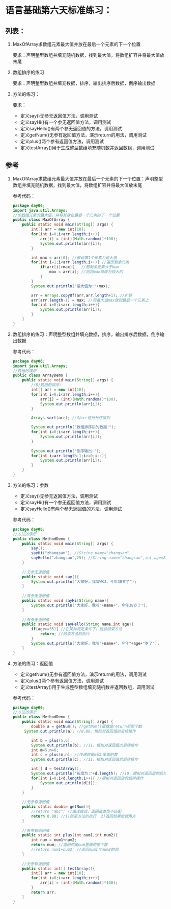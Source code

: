 # 语言基础第六天标准练习：

## 列表：

1. MaxOfArray求数组元素最大值并放在最后一个元素的下一个位置

   要求：声明整型数组并填充随机数据，找到最大值，将数组扩容并将最大值放末尾

2. 数组排序的练习

   要求：声明整型数组并填充数据，排序，输出排序后数据，倒序输出数据

3. 方法的练习：

   要求：

    - 定义say()无参无返回值方法，调用测试
    - 定义sayHi()有一个参无返回值方法，调用测试
    - 定义sayHello()有两个参无返回值的方法，调用测试
    - 定义getNum()无参有返回值方法，演示return的用法，调用测试
    - 定义plus()两个参有返回值方法，调用测试
    - 定义testArray()用于生成整型数组填充随机数并返回数组，调用测试

## 参考

1. MaxOfArray求数组元素最大值并放在最后一个元素的下一个位置：声明整型数组并填充随机数据，找到最大值，将数组扩容并将最大值放末尾

   参考代码：

   ```java
   package day06;
   import java.util.Arrays;
   //求数组元素的最大值，并将其放在最后一个元素的下一个位置
   public class MaxOfArray {
       public static void main(String[] args) {
           int[] arr = new int[10];
           for(int i=0;i<arr.length;i++){
               arr[i] = (int)(Math.random()*100);
               System.out.println(arr[i]);
           }
   
           int max = arr[0]; //假设第1个元素为最大值
           for(int i=1;i<arr.length;i++){ //遍历剩余元素
               if(arr[i]>max){   //若剩余元素大于max
                   max = arr[i]; //则将max修改为较大的
               }
           }
           System.out.println("最大值为:"+max);
   
           arr = Arrays.copyOf(arr,arr.length+1); //扩容
           arr[arr.length-1] = max; //将最大值max放到最后一个元素上
           for(int i=0;i<arr.length;i++){
               System.out.println(arr[i]);
           }
       }
   }
   ```

2. 数组排序的练习：声明整型数组并填充数据，排序，输出排序后数据，倒序输出数据

   参考代码：

   ```java
   package day06;
   import java.util.Arrays;
   //数组的演示
   public class ArrayDemo {
       public static void main(String[] args) {
           //8)数组的排序:
           int[] arr = new int[10];
           for(int i=0;i<arr.length;i++){
               arr[i] = (int)(Math.random()*100);
               System.out.println(arr[i]);
           }
   
           Arrays.sort(arr); //对arr进行升序排列
   
           System.out.println("数组排序后的数据:");
           for(int i=0;i<arr.length;i++){
               System.out.println(arr[i]);
           }
           
           System.out.println("倒序输出:");
           for(int i=arr.length-1;i>=0;i--){
               System.out.println(arr[i]);
           }
       }
   }
   ```

3. 方法的练习：参数

    - 定义say()无参无返回值方法，调用测试
    - 定义sayHi()有一个参无返回值方法，调用测试
    - 定义sayHello()有两个参无返回值的方法，调用测试

   参考代码：

   ```java
   package day06;
   //方法的演示
   public class MethodDemo {
       public static void main(String[] args) {
           say();
           sayHi("zhangsan"); //String name="zhangsan"
           sayHello("zhangsan",25); //String name="zhangsan",int age=25
       }
       
       //无参无返回值
       public static void say(){
           System.out.println("大家好，我叫WKJ，今年38岁了");
       }
       
       //有参无返回值
       public static void sayHi(String name){
           System.out.println("大家好，我叫"+name+"，今年38岁了");
       }
       
       //有参无返回值
       public static void sayHello(String name,int age){
           if(age>=35){ //在某种特定条件下，提前结束方法
               return; //结束方法的执行
           }
           System.out.println("大家好，我叫"+name+"，今年"+age+"岁了");
       }
   }
   ```

3. 方法的练习：返回值

    - 定义getNum()无参有返回值方法，演示return的用法，调用测试
    - 定义plus()两个参有返回值方法，调用测试
    - 定义testArray()用于生成整型数组填充随机数并返回数组，调用测试

   参考代码：

   ```java
   package day06;
   //方法的演示
   public class MethodDemo {
       public static void main(String[] args) {
           double a = getNum(); //getNum()值就是return后那个数
   		System.out.println(a); //8.88，模拟对返回值的后续操作
   
           int b = plus(5,6);
           System.out.println(b); //11，模拟对返回值的后续操作
           int m=5,n=6;
           int c = plus(m,n); //传递的是m和n里面的数
           System.out.println(c); //11，模拟对返回值的后续操作
   
           int[] d = testArray();
           System.out.println("长度为:"+d.length); //10，模拟对返回值的后续操作
           for(int i=0;i<d.length;i++){ //模拟对返回值的后续操作
               System.out.println(d[i]);
           }
       }
       
       //无参有返回值
       public static double getNum(){
           //return "abc"; //编译错误，返回值类型不匹配
           return 8.88; //1)结束方法的执行  2)返回结果给调用方
       }
       
       //有参有返回值
       public static int plus(int num1,int num2){
           int num = num1+num2;
           return num; //返回的是num里面的那个数
           //return num1+num2; //返回num1与num2的和
       }
       
       //无参有返回值
       public static int[] testArray(){
           int[] arr = new int[10];
           for(int i=0;i<arr.length;i++){
               arr[i] = (int)(Math.random()*100);
           }
           return arr;
       }
   }
   ```

